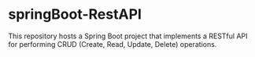 # springBoot-RestAPI
This repository hosts a Spring Boot project that implements a RESTful API for performing CRUD (Create, Read, Update, Delete) operations.

